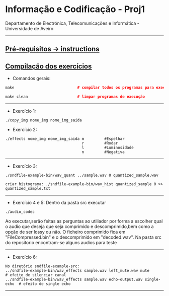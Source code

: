  # Informação e Codificação - Proj1


 Departamento de Electrónica, Telecomunicações e Informática - Universidade de Aveiro

 -----

## [Pré-requisitos -> instructions](instructions)

## [Compilação dos exercícios](README.md)


- Comandos gerais:
```c++
make                            # compilar todos os programas para execução (dentro da pasta src)

make clean                      # limpar programas de execução

```
-----
- Exercício 1:
```shell
./copy_img nome_img nome_img_saida                           

```
- Exercício 2:
```shell
./effects nome_img nome_img_saida m         #Espelhar
                                  r         #Rodar
                                  l         #Luminosidade
                                  n         #Negativa

```
---

- Exercício 3:
```shell
./sndfile-example-bin/wav_quant ../sample.wav 0 quantized_sample.wav

criar histograma: ./sndfile-example-bin/wav_hist quantized_sample 0 >> quantized_sample.txt

```
---

- Exercício 4 e 5:
Dentro da pasta src executar
```shell
./audio_codec 
```

Ao executar,serão feitas as perguntas ao utiliador por forma a escolher qual o audio que deseja que seja comprimido e descomprimido,bem como a opção de ser lossy ou não.
O ficheiro comprimido fica em "FileCompressed.bin" e o descomprimido em "decoded.wav".
Na pasta src do repositorio encontram-se alguns audios para teste

---

- Exercício 6:

```shell
No diretório sndfile-example-src:
../sndfile-example-bin/wav_effects sample.wav left_mute.wav mute           # efeito de silenciar canal
../sndfile-example-bin/wav_effects sample.wav echo-output.wav single-echo  # efeito de single echo

```
-----

